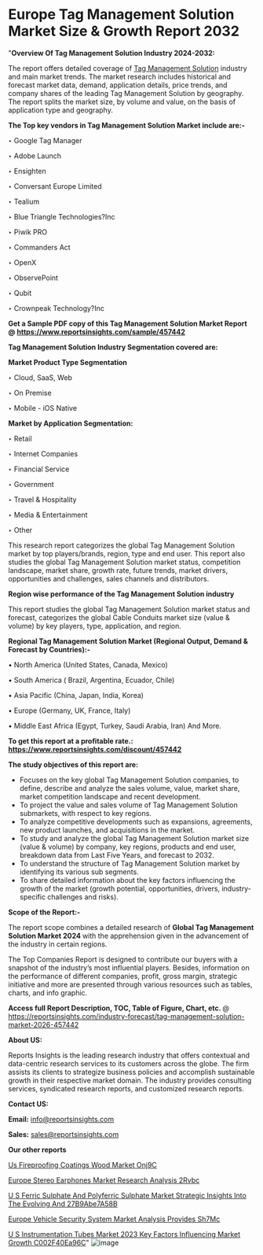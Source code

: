 # Europe Tag Management Solution Market Size & Growth Report 2032

"<strong>Overview Of Tag Management Solution Industry 2024-2032:</strong>

The report offers detailed coverage of <a href=https://www.reportsinsights.com/sample/457442>Tag Management Solution</a> industry and main market trends. The market research includes historical and forecast market data, demand, application details, price trends, and company shares of the leading Tag Management Solution by geography. The report splits the market size, by volume and value, on the basis of application type and geography.

<strong>The Top key vendors in Tag Management Solution Market include are:- </strong>

‣ Google Tag Manager

‣ Adobe Launch

‣ Ensighten

‣ Conversant Europe Limited

‣ Tealium

‣ Blue Triangle Technologies?Inc

‣ Piwik PRO

‣ Commanders Act

‣ OpenX

‣ ObservePoint

‣ Qubit

‣ Crownpeak Technology?Inc

<strong>Get a Sample PDF copy of this Tag Management Solution Market Report </strong><strong>@ <a href=https://www.reportsinsights.com/sample/457442 style=color:#0000ff;>https://www.reportsinsights.com/sample/457442</a> </strong>

<strong>Tag Management Solution Industry Segmentation covered are:</strong>

<strong>Market Product Type Segmentation</strong>

‣ Cloud, SaaS, Web

‣ On Premise

‣ Mobile - iOS Native

<strong>Market by Application Segmentation:</strong>

‣ Retail

‣ Internet Companies

‣ Financial Service

‣ Government

‣ Travel & Hospitality

‣ Media & Entertainment

‣ Other

This research report categorizes the global Tag Management Solution market by top players/brands, region, type and end user. This report also studies the global Tag Management Solution market status, competition landscape, market share, growth rate, future trends, market drivers, opportunities and challenges, sales channels and distributors.

<strong>Region wise performance of the Tag Management Solution industry</strong><strong> </strong>

This report studies the global Tag Management Solution market status and forecast, categorizes the global Cable Conduits market size (value &amp; volume) by key players, type, application, and region. 

<strong>Regional Tag Management Solution Market (Regional Output, Demand &amp; Forecast by Countries):-</strong>

• North America (United States, Canada, Mexico)

• South America ( Brazil, Argentina, Ecuador, Chile)

• Asia Pacific (China, Japan, India, Korea)

• Europe (Germany, UK, France, Italy)

• Middle East Africa (Egypt, Turkey, Saudi Arabia, Iran) And More.

<strong>To get this report at a profitable rate.: <a href=https://www.reportsinsights.com/discount/457442 style=color:#0000ff;>https://www.reportsinsights.com/discount/457442</a></strong>

<strong>The study objectives of this report are:</strong>
<ul>
  <li>Focuses on the key global Tag Management Solution companies, to define, describe and analyze the sales volume, value, market share, market competition landscape and recent development.</li>
  <li>To project the value and sales volume of Tag Management Solution submarkets, with respect to key regions.</li>
  <li>To analyze competitive developments such as expansions, agreements, new product launches, and acquisitions in the market.</li>
  <li>To study and analyze the global Tag Management Solution market size (value &amp; volume) by company, key regions, products and end user, breakdown data from Last Five Years, and forecast to 2032.</li>
  <li>To understand the structure of Tag Management Solution market by identifying its various sub segments.</li>
  <li>To share detailed information about the key factors influencing the growth of the market (growth potential, opportunities, drivers, industry-specific challenges and risks).</li>
</ul>
<strong>Scope of the Report:-</strong><strong> </strong>

The report scope combines a detailed research of <strong>Global Tag Management Solution Market 2024 </strong>with the apprehension given in the advancement of the industry in certain regions.

The Top Companies Report is designed to contribute our buyers with a snapshot of the industry’s most influential players. Besides, information on the performance of different companies, profit, gross margin, strategic initiative and more are presented through various resources such as tables, charts, and info graphic.

<strong>Access full Report Description, TOC, Table of Figure, Chart, etc. </strong>@   <a href=https://reportsinsights.com/industry-forecast/tag-management-solution-market-2026-457442 style=color:#0000ff;>https://reportsinsights.com/industry-forecast/tag-management-solution-market-2026-457442</a>

<strong>About US:</strong>

Reports Insights is the leading research industry that offers contextual and data-centric research services to its customers across the globe. The firm assists its clients to strategize business policies and accomplish sustainable growth in their respective market domain. The industry provides consulting services, syndicated research reports, and customized research reports.

<strong>Contact US:</strong>

<p class=""""><b>Email:</b> <a href=mailto:info@reportsinsights.com>info@reportsinsights.com</a></p>
<p class=""""><b>Sales:</b> <a href=mailto:sales@reportsinsights.com>sales@reportsinsights.com</a></p>

<strong>Our other reports</strong>

<a href=https://www.linkedin.com/pulse/us-fireproofing-coatings-wood-market-onj9c/>Us Fireproofing Coatings Wood Market Onj9C</a>

<a href=https://www.linkedin.com/pulse/europe-stereo-earphones-market-research-analysis-2rvbc/>Europe Stereo Earphones Market Research Analysis 2Rvbc</a>

<a href=https://medium.com/@a86515711/u-s-ferric-sulphate-and-polyferric-sulphate-market-strategic-insights-into-the-evolving-and-27b9abe7a58b>U S Ferric Sulphate And Polyferric Sulphate Market Strategic Insights Into The Evolving And 27B9Abe7A58B</a>

<a href=https://www.linkedin.com/pulse/europe-vehicle-security-system-market-analysis-provides-sh7mc/>Europe Vehicle Security System Market Analysis Provides Sh7Mc</a>

<a href=https://medium.com/@swatiga40/u-s-instrumentation-tubes-market-2023-key-factors-influencing-market-growth-c002f40ea96c>U S Instrumentation Tubes Market 2023 Key Factors Influencing Market Growth C002F40Ea96C</a>"
![image](https://github.com/Reportsinsights123/RIgrowth/assets/158415881/03510cef-91aa-46c0-9be0-242aa565e180)

